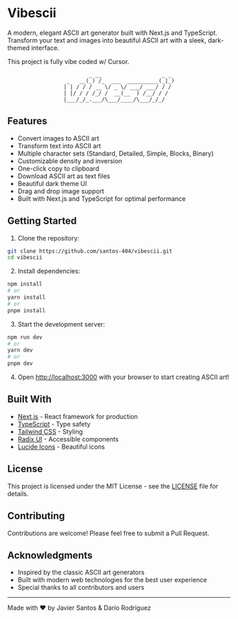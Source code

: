 # Vibescii 

A modern, elegant ASCII art generator built with Next.js and TypeScript. Transform your text and images into beautiful ASCII art with a sleek, dark-themed interface.

This project is fully vibe coded w/ Cursor.

<div align="center">

```
        _ __                   _ _ 
 _   __(_) /_  ___  __________(_|_)
| | / / / __ \/ _ \/ ___/ ___/ / / 
| |/ / / /_/ /  __(__  ) /__/ / /  
|___/_/_.___/\___/____/\___/_/_/   

```

</div>

## Features

- Convert images to ASCII art
- Transform text into ASCII art
- Multiple character sets (Standard, Detailed, Simple, Blocks, Binary)
- Customizable density and inversion
- One-click copy to clipboard
- Download ASCII art as text files
- Beautiful dark theme UI
- Drag and drop image support
- Built with Next.js and TypeScript for optimal performance

## Getting Started

1. Clone the repository:
```bash
git clone https://github.com/santos-404/vibescii.git
cd vibescii
```

2. Install dependencies:
```bash
npm install
# or
yarn install
# or
pnpm install
```

3. Start the development server:
```bash
npm run dev
# or
yarn dev
# or
pnpm dev
```

4. Open [http://localhost:3000](http://localhost:3000) with your browser to start creating ASCII art!

## Built With

- [Next.js](https://nextjs.org/) - React framework for production
- [TypeScript](https://www.typescriptlang.org/) - Type safety
- [Tailwind CSS](https://tailwindcss.com/) - Styling
- [Radix UI](https://www.radix-ui.com/) - Accessible components
- [Lucide Icons](https://lucide.dev/) - Beautiful icons

## License

This project is licensed under the MIT License - see the [LICENSE](LICENSE) file for details.

## Contributing

Contributions are welcome! Please feel free to submit a Pull Request.

## Acknowledgments

- Inspired by the classic ASCII art generators
- Built with modern web technologies for the best user experience
- Special thanks to all contributors and users

---

Made with ❤️ by Javier Santos & Darío Rodríguez
